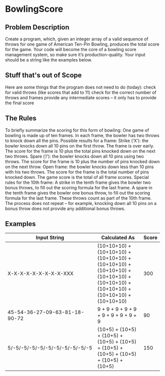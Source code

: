 # BowlingScore

## Problem Description
Create a program, which, given an integer array of a valid sequence of throws for one game of American Ten-Pin Bowling, produces the total score for the game.  Your code will become the core of a bowling score management system, so make sure it’s production-quality.
Your input should be a string like the examples below.


## Stuff that's out of Scope
Here are some things that the program does not need to do (today):
check for valid throws (like scores that add to 11)
check for the correct number of throws and frames
provide any intermediate scores – it only has to provide the final score


## The Rules
To briefly summarize the scoring for this form of bowling:
One game of bowling is made up of ten frames.
In each frame, the bowler has two throws to knock down all the pins.
Possible results for a frame:
Strike (‘X’): the bowler knocks down all 10 pins on the first throw.
The frame is over early. The score for the frame is 10 plus the total pins knocked down on the next two throws.
Spare (‘/’): the bowler knocks down all 10 pins using two throws.
The score for the frame is 10 plus the number of pins knocked down on the next throw.
Open frame: the bowler knocks down less than 10 pins with his two throws. The score for the frame is the total number of pins knocked down.
The game score is the total of all frame scores. 
Special rules for the 10th frame:
A strike in the tenth frame gives the bowler two bonus throws, to fill out the scoring formula for the last frame.
A spare in the tenth frame gives the bowler one bonus throw, to fill out the scoring formula for the last frame.
These throws count as part of the 10th frame.
The process does not repeat – for example, knocking down all 10 pins on a bonus throw does not provide any additional bonus throws.


## Examples

Input String | Calculated As | Score
------------ | -------------- | -----
X-X-X-X-X-X-X-X-X-XXX | (10+10+10) + (10+10+10) + (10+10+10) + (10+10+10) + (10+10+10) + (10+10+10) + (10+10+10) + (10+10+10) + (10+10+10) + (10+10+10) | 300
45-54-36-27-09-63-81-18-90-72 | 9 + 9 + 9 + 9 + 9 + 9 + 9 + 9 + 9 + 9 | 90
5/-5/-5/-5/-5/-5/-5/-5/-5/-5/-5 | (10+5) + (10+5) + (10+5) + (10+5) + (10+5) + (10+5) + (10+5) + (10+5) + (10+5) + (10+5) | 150
